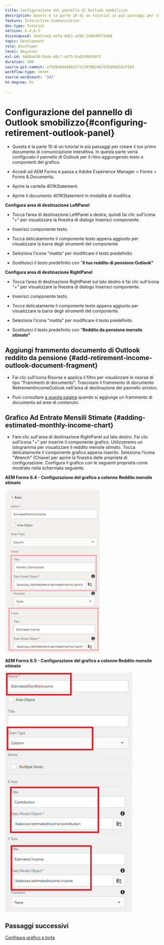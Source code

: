 ```yaml
---
title: Configurazione del pannello di Outlook smobilizzo
description: Questa è la parte 10 di un tutorial in più passaggi per creare il tuo primo documento di comunicazione interattiva. In questa parte verrà configurato il pannello di Outlook per il ritiro aggiungendo testo e componenti del grafico.
feature: Interactive Communication
doc-type: Tutorial
version: 6.4,6.5
discoiquuid: 2ee2cea2-aefa-4d21-a258-248648f73a68
topic: Development
role: Developer
level: Beginner
exl-id: 0dd8a430-9a4e-4dc7-ad75-6ad2490430f2
duration: 100
source-git-commit: af928e60410022f12207082467d3bd9b818af59d
workflow-type: tm+mt
source-wordcount: '347'
ht-degree: 0%

---
```


# Configurazione del pannello di Outlook smobilizzo{#configuring-retirement-outlook-panel}

* Questa è la parte 10 di un tutorial in più passaggi per creare il tuo primo documento di comunicazione interattiva. In questa parte verrà configurato il pannello di Outlook per il ritiro aggiungendo testo e componenti del grafico.

* Accedi ad AEM Forms e passa a Adobe Experience Manager > Forms > Forms &amp; Documents.

* Aprire la cartella 401KStatement.

* Aprire il documento 401KStatement in modalità di modifica.

**Configura area di destinazione LeftPanel**

* Tocca l’area di destinazione LeftPanel a destra, quindi fai clic sull’icona &quot;+&quot; per visualizzare la finestra di dialogo Inserisci componente.

* Inserisci componente testo.

* Tocca delicatamente il componente testo appena aggiunto per visualizzare la barra degli strumenti del componente

* Seleziona l’icona &quot;matita&quot; per modificare il testo predefinito.

* Sostituisci il testo predefinito con &quot;**Il tuo reddito di pensione Outlook&quot;**

**Configura area di destinazione RightPanel**

* Tocca l’area di destinazione RightPanel sul lato destro e fai clic sull’icona &quot;+&quot; per visualizzare la finestra di dialogo Inserisci componente.

* Inserisci componente testo.

* Tocca delicatamente il componente testo appena aggiunto per visualizzare la barra degli strumenti del componente.

* Seleziona l’icona &quot;matita&quot; per modificare il testo predefinito.

* Sostituisci il testo predefinito con &quot;**Reddito da pensione mensile stimato&quot;**

## Aggiungi frammento documento di Outlook reddito da pensione {#add-retirement-income-outlook-document-fragment}

* Fai clic sull’icona Risorse e applica il filtro per visualizzare le risorse di tipo &quot;Frammenti di documento&quot;. Trascinare il frammento di documento RetirementIncomeOutlook nell&#39;area di destinazione del pannello sinistro.

* Puoi consultare [a questa pagina](https://experienceleague.adobe.com/docs/experience-manager-learn/forms/ic-web-channel-tutorial/partseven.html) quando si aggiunge un frammento di documento ad aree di contenuto.

## Grafico Ad Entrate Mensili Stimate {#adding-estimated-monthly-income-chart}

* Fare clic sull&#39;area di destinazione RightPanel sul lato destro. Fai clic sull’icona &quot;+&quot; per inserire il componente grafico. Utilizzeremo un istogramma per visualizzare il reddito mensile stimato. Tocca delicatamente il componente grafico appena inserito. Seleziona l’icona &quot;Wrench&quot; (Chiave) per aprire la finestra delle proprietà di configurazione. Configura il grafico con le seguenti proprietà come mostrato nella schermata seguente.

**AEM Forms 6.4 - Configurazione del grafico a colonne Reddito mensile stimato**

![form64](assets/estimatedmonthlyincomechart.png)

**AEM Forms 6.5 - Configurazione del grafico a colonne Reddito mensile stimato**

![forms65](assets/estimatedmonthlyincomechart65.PNG)

## Passaggi successivi

[Configura grafico a torta](./parteleven.md)
